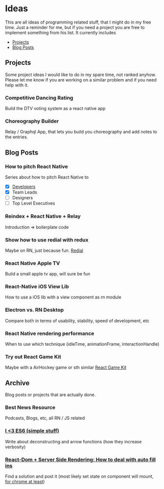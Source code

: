 # Ideas

This are all ideas of programming related stuff, that I might do in my free time. Just a reminder for me, but if you need a project you are free to implement something from his list. It currently includes

- [Projects](https://github.com/DanielMSchmidt/project-ideas/blob/master/README.md#projects)
- [Blog Posts](https://github.com/DanielMSchmidt/project-ideas/blob/master/README.md#blog-posts)

## Projects
Some project ideas I would like to do in my spare time, not ranked anyhow. Please let me know if you are working on a similar problem and if you need help with it.

### Competitive Dancing Rating

Build the DTV voting system as a react native app

### Choreography Builder

Relay / Graphql App, that lets you build you choreography and add notes to the entries.

## Blog Posts

### How to pitch React Native

Series about how to pitch React Native to

- [X] [Developers](https://medium.com/@dschmidt1992/how-to-pitch-react-native-to-developers-dcf092cb4614#.s2xiz7nvz)
- [X] Team Leads
- [ ] Designers
- [ ] Top Level Executives

### Reindex + React Native + Relay

Introduction => boilerplate code

### Show how to use redial with redux

Maybe on RN, just because fun. [Redial](https://github.com/markdalgleish/redial)

### React Native Apple TV

Build a small apple tv app, will sure be fun

### React-Native iOS View Lib

How to use a iOS lib with a view component as rn module

### Electron vs. RN Desktop 

Compare both in terms of usability, stability, speed of development, etc

### React Native rendering performance

When to use which technique (idleTime, animationFrame, interactionHandle)

### Try out React Game Kit

Maybe with a AirHockey game or sth similar [React Game Kit](https://github.com/FormidableLabs/react-game-kit)

## Archive

Blog posts or projects that are actually done.

### Best News Resource

Podcasts, Blogs, etc, all RN / JS related

### [I <3 ES6 (simple stuff)](https://medium.com/@dschmidt1992/the-benefit-of-transpiling-es2015-e84ad0fde0c1#.q3qp5j4ui)

Write about deconstructing and arrow functions (how they increase verbosity)

### [React-Dom + Server Side Rendering: How to deal with auto fill ins](https://medium.com/@dschmidt1992/auto-fill-with-redux-forms-9b51ad8ef962#.9s5ptjx9i)
Find a solution and post it (most likely set state on component will mount, [for chrome at least](http://stackoverflow.com/questions/11708092/detecting-browser-autofill))
